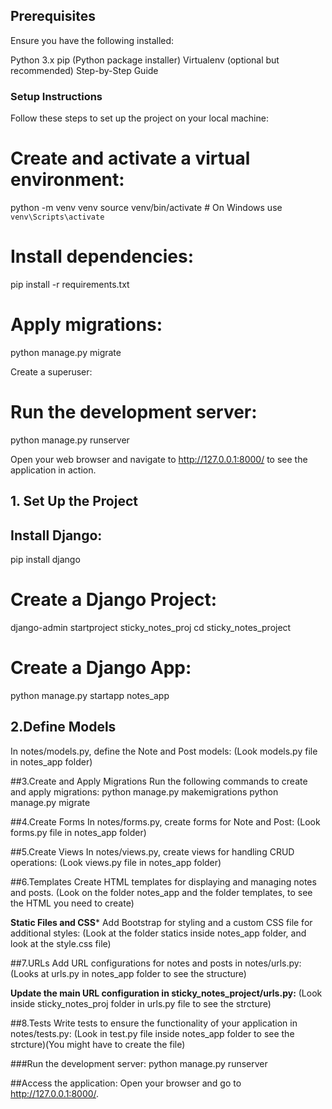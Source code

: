 ## Prerequisites
Ensure you have the following installed:

Python 3.x
pip (Python package installer)
Virtualenv (optional but recommended)
Step-by-Step Guide



### Setup Instructions
Follow these steps to set up the project on your local machine:

# Create and activate a virtual environment:
python -m venv venv
source venv/bin/activate  # On Windows use `venv\Scripts\activate`


# Install dependencies:
pip install -r requirements.txt


# Apply migrations:
python manage.py migrate

Create a superuser:


# Run the development server:
python manage.py runserver

Open your web browser and navigate to http://127.0.0.1:8000/ to see the application in action.


## 1. Set Up the Project
## Install Django:
pip install django


# Create a Django Project:
django-admin startproject sticky_notes_proj
cd sticky_notes_project


# Create a Django App:
python manage.py startapp notes_app


## 2.Define Models
In notes/models.py, define the Note and Post models:
(Look models.py file in notes_app folder)


##3.Create and Apply Migrations
Run the following commands to create and apply migrations:
python manage.py makemigrations
python manage.py migrate


##4.Create Forms
In notes/forms.py, create forms for Note and Post:
(Look forms.py file in notes_app folder)


##5.Create Views
In notes/views.py, create views for handling CRUD operations:
(Look views.py file in notes_app folder)


##6.Templates
Create HTML templates for displaying and managing notes and posts.
(Look on the folder notes_app and the folder templates, to see the HTML you need to create)

****Static Files and CSS*****
Add Bootstrap for styling and a custom CSS file for additional styles:
(Look at the folder statics inside notes_app folder, and look at the style.css file)


##7.URLs
Add URL configurations for notes and posts in notes/urls.py:
(Looks at urls.py in notes_app folder to see the structure)


**Update the main URL configuration in sticky_notes_project/urls.py:**
(Look inside sticky_notes_proj folder in urls.py file to see the strcture)


##8.Tests
Write tests to ensure the functionality of your application in notes/tests.py:
(Look in test.py file inside notes_app folder to see the strcture)(You might have to create the file)



###Run the development server:
python manage.py runserver


##Access the application:
Open your browser and go to http://127.0.0.1:8000/.
